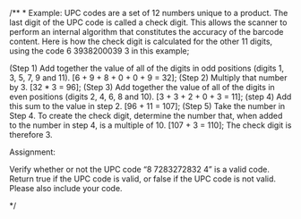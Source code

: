 /**
 * 
Example:
UPC codes are a set of 12 numbers unique to a product. The last digit of the UPC code is called a check digit. This allows the scanner to perform an internal algorithm that constitutes the accuracy of the barcode content. Here is how the check digit is calculated for the other 11 digits, using the code 6 3938200039 3 in this example;

(Step 1) Add together the value of all of the digits in odd positions (digits 1, 3, 5, 7, 9 and 11).  [6 + 9 + 8 + 0 + 0 + 9 = 32];
(Step 2) Multiply that number by 3.  [32 * 3 = 96];
(Step 3) Add together the value of all of the digits in even positions (digits 2, 4, 6, 8 and 10).  [3 + 3 + 2 + 0 + 3 = 11];
(step 4) Add this sum to the value in step 2.  [96 + 11 = 107];
(Step 5) Take the number in Step 4. To create the check digit, determine the number that, when added to the number in step 4, is a multiple of 10.  [107 + 3 = 110];
The check digit is therefore 3.

Assignment:

Verify whether or not the UPC code “8 7283272832 4” is a valid code. Return true if the UPC code is valid, or false if the UPC code is not valid. Please also include your code. 

*/
